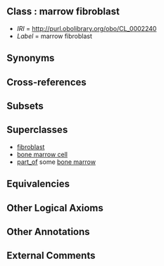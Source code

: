 
## Class : marrow fibroblast

 * *IRI* = http://purl.obolibrary.org/obo/CL_0002240
 * *Label* = marrow fibroblast

## Synonyms


## Cross-references


## Subsets


## Superclasses

 * [fibroblast](../../CL/57/CL_0000057.md)
 * [bone marrow cell](../../CL/92/CL_0002092.md)
 * [part_of](../../BFO/50/BFO_0000050.md) some [bone marrow](../../UBERON/71/UBERON_0002371.md)

## Equivalencies


## Other Logical Axioms


## Other Annotations


## External Comments

